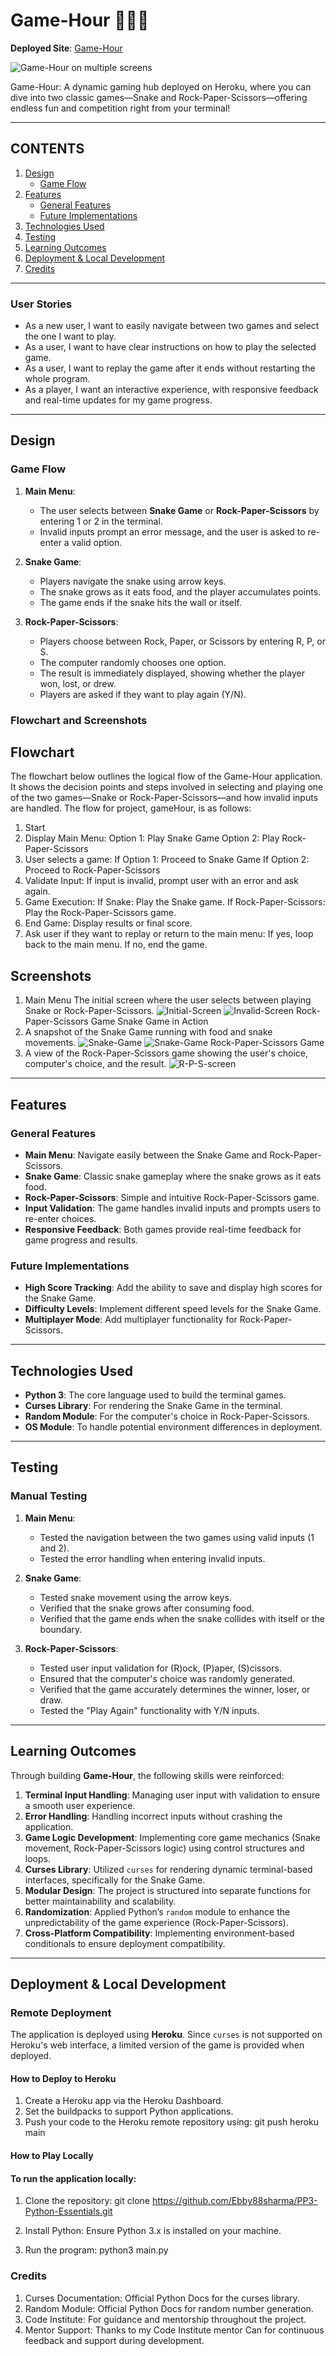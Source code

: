 # Game-Hour 🤘🤘🤘

**Deployed Site**: [Game-Hour](https://pp3-python-essentials-9a4752f1cb16.herokuapp.com/)

![Game-Hour on multiple screens](./assets/images/background-image.png)

Game-Hour: A dynamic gaming hub deployed on Heroku, where you can dive into two classic games—Snake and Rock-Paper-Scissors—offering endless fun and competition right from your terminal!

----------------------------------------------

## CONTENTS

1. [Design](#design)
    - [Game Flow](#game-flow)
2. [Features](#features)
    - [General Features](#general-features)
    - [Future Implementations](#future-implementations)
3. [Technologies Used](#technologies-used)
4. [Testing](#testing)
5. [Learning Outcomes](#learning-outcomes)
6. [Deployment & Local Development](#deployment-local-development)
7. [Credits](#credits)

------------------------------------------------

### User Stories

- As a new user, I want to easily navigate between two games and select the one I want to play.
- As a user, I want to have clear instructions on how to play the selected game.
- As a user, I want to replay the game after it ends without restarting the whole program.
- As a player, I want an interactive experience, with responsive feedback and real-time updates for my game progress.

------------------------------------------------

## Design

### Game Flow

1. **Main Menu**: 
   - The user selects between **Snake Game** or **Rock-Paper-Scissors** by entering 1 or 2 in the terminal.
   - Invalid inputs prompt an error message, and the user is asked to re-enter a valid option.

2. **Snake Game**:
   - Players navigate the snake using arrow keys.
   - The snake grows as it eats food, and the player accumulates points.
   - The game ends if the snake hits the wall or itself.

3. **Rock-Paper-Scissors**:
   - Players choose between Rock, Paper, or Scissors by entering R, P, or S.
   - The computer randomly chooses one option.
   - The result is immediately displayed, showing whether the player won, lost, or drew.
   - Players are asked if they want to play again (Y/N).


### Flowchart and Screenshots
## Flowchart
The flowchart below outlines the logical flow of the Game-Hour application. It shows the decision points and steps involved in selecting and playing one of the two games—Snake or Rock-Paper-Scissors—and how invalid inputs are handled.
The flow for project, gameHour, is as follows:

1. Start
2. Display Main Menu:
   Option 1: Play Snake Game
   Option 2: Play Rock-Paper-Scissors
3. User selects a game:
   If Option 1: Proceed to Snake Game
   If Option 2: Proceed to Rock-Paper-Scissors
3. Validate Input:
   If input is invalid, prompt user with an error and ask again.
4. Game Execution:
   If Snake: Play the Snake game.
   If Rock-Paper-Scissors: Play the Rock-Paper-Scissors game.
5. End Game:
   Display results or final score.
6. Ask user if they want to replay or return to 
   the main menu:
   If yes, loop back to the main menu.
   If no, end the game.


## Screenshots
1. Main Menu
The initial screen where the user selects between playing Snake or Rock-Paper-Scissors.
![Initial-Screen](./assets/images/1.png)
![Invalid-Screen](./assets/images/invalid-choice.png)
Rock-Paper-Scissors Game
Snake Game in Action
2. A snapshot of the Snake Game running with food and snake movements.
![Snake-Game](./assets/images/snake-1.png)
![Snake-Game](./assets/images/snake-2.png)
Rock-Paper-Scissors Game
3. A view of the Rock-Paper-Scissors game showing the user's choice, computer's choice, and the result.
![R-P-S-screen](./assets/images/r-p-s.png)


--------------------------------------------

## Features

### General Features

- **Main Menu**: Navigate easily between the Snake Game and Rock-Paper-Scissors.
- **Snake Game**: Classic snake gameplay where the snake grows as it eats food.
- **Rock-Paper-Scissors**: Simple and intuitive Rock-Paper-Scissors game.
- **Input Validation**: The game handles invalid inputs and prompts users to re-enter choices.
- **Responsive Feedback**: Both games provide real-time feedback for game progress and results.

### Future Implementations

- **High Score Tracking**: Add the ability to save and display high scores for the Snake Game.
- **Difficulty Levels**: Implement different speed levels for the Snake Game.
- **Multiplayer Mode**: Add multiplayer functionality for Rock-Paper-Scissors.

------------------------------------------------

## Technologies Used

- **Python 3**: The core language used to build the terminal games.
- **Curses Library**: For rendering the Snake Game in the terminal.
- **Random Module**: For the computer's choice in Rock-Paper-Scissors.
- **OS Module**: To handle potential environment differences in deployment.

---------------------------------------------

## Testing

### Manual Testing

1. **Main Menu**:
   - Tested the navigation between the two games using valid inputs (1 and 2).
   - Tested the error handling when entering invalid inputs.
   
2. **Snake Game**:
   - Tested snake movement using the arrow keys.
   - Verified that the snake grows after consuming food.
   - Verified that the game ends when the snake collides with itself or the boundary.
   
3. **Rock-Paper-Scissors**:
   - Tested user input validation for (R)ock, (P)aper, (S)cissors.
   - Ensured that the computer's choice was randomly generated.
   - Verified that the game accurately determines the winner, loser, or draw.
   - Tested the "Play Again" functionality with Y/N inputs.

-------------------------------------------

## Learning Outcomes

Through building **Game-Hour**, the following skills were reinforced:

1. **Terminal Input Handling**: Managing user input with validation to ensure a smooth user experience.
2. **Error Handling**: Handling incorrect inputs without crashing the application.
3. **Game Logic Development**: Implementing core game mechanics (Snake movement, Rock-Paper-Scissors logic) using control structures and loops.
4. **Curses Library**: Utilized `curses` for rendering dynamic terminal-based interfaces, specifically for the Snake Game.
5. **Modular Design**: The project is structured into separate functions for better maintainability and scalability.
6. **Randomization**: Applied Python’s `random` module to enhance the unpredictability of the game experience (Rock-Paper-Scissors).
7. **Cross-Platform Compatibility**: Implementing environment-based conditionals to ensure deployment compatibility.

-------------------------------------

## Deployment & Local Development

### Remote Deployment

The application is deployed using **Heroku**. Since `curses` is not supported on Heroku's web interface, a limited version of the game is provided when deployed.

#### How to Deploy to Heroku

1. Create a Heroku app via the Heroku Dashboard.
2. Set the buildpacks to support Python applications.
3. Push your code to the Heroku remote repository using:
   git push heroku main

#### How to Play Locally
#### To run the application locally:

1. Clone the repository:
git clone <https://github.com/Ebby88sharma/PP3-Python-Essentials.git>

2. Install Python: Ensure Python 3.x is installed on your machine.

3. Run the program: python3 main.py

### Credits
1. Curses Documentation: Official Python Docs for the curses library.
2. Random Module: Official Python Docs for random number generation.
3. Code Institute: For guidance and mentorship throughout the project.
4. Mentor Support: Thanks to my Code Institute mentor Can for continuous feedback and support during development.